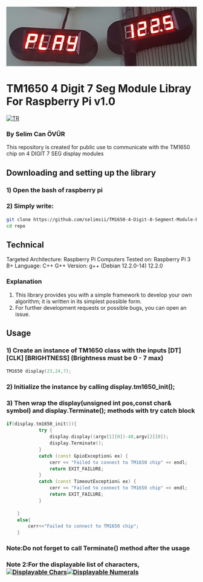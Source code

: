 ![Display Module](img/3.jpg)

# TM1650 4 Digit 7 Seg Module Libray For Raspberry Pi v1.0

[![TR](https://github.com/selimsii/TM1650-4-Digit-8-Segment-Module-Raspberry-Pi/blob/main/img/tr.svg)](README_TR.md)

### By Selim Can ÖVÜR

This repository is created for public use to communicate with the TM1650 chip on 4 DIGIT 7 SEG display modules


## Downloading and setting up the library

### 1) Open the bash of raspberry pi
### 2) Simply write:

```bash
git clone https://github.com/selimsii/TM1650-4-Digit-8-Segment-Module-Raspberry-Pi.git
cd repo
```

## Technical
Targeted Architecture: Raspberry Pi Computers
Tested on: Raspberry Pi 3 B+
Language: C++
G++ Version: g++ (Debian 12.2.0-14) 12.2.0



### Explanation

1) This library provides you with a simple framework to develop your own algorithm; it is written in its simplest possible form.
2) For further development requests or possible bugs, you can open an issue.

  
## Usage

### 1) Create an instance of TM1650 class with the inputs [DT] [CLK] [BRIGHTNESS] (Brightness must be 0 - 7 max)
```C++
TM1650 display(23,24,7);
```

### 2) Initialize the instance by calling display.tm1650_init(); 
### 3) Then wrap the display(unsigned int pos,const char& symbol) and display.Terminate(); methods with try catch block

```C++
if(display.tm1650_init()){
			try {   
				display.display((argv[1][0])-48,argv[2][0]);
				display.Terminate();
			}
			catch (const GpioException& ex) {
				cerr << "Failed to connect to TM1650 chip" << endl;
				return EXIT_FAILURE;
			}
			catch (const TimeoutException& ex) {
				cerr << "Failed to connect to TM1650 chip" << endl;
				return EXIT_FAILURE;
			}	
		
	}
	else{
		cerr<<"Failed to connect to TM1650 chip";
	}
```

### Note:Do not forget to call Terminate() method after the usage
### Note 2:For the displayable list of characters,  [![Displayable Chars](https://img.shields.io/badge/Button-Click%20Me-brightgreen)](https://github.com/selimsii/TM1650-4-Digit-8-Segment-Module-Raspberry-Pi/blob/master/img/Seven_seg_characthers.png)[![Displayable Numerals](https://img.shields.io/badge/Button-Click%20Me-brightgreen)](https://github.com/selimsii/TM1650-4-Digit-8-Segment-Module-Raspberry-Pi/blob/master/img/seven_seg_numbers.png)


